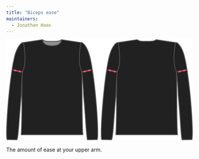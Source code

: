 ```yaml
---
title: "Biceps ease"
maintainers:
  - Jonathan Haas
---
```


![The biceps ease factor on Brian](./bicepsease.svg)

The amount of ease at your upper arm.




